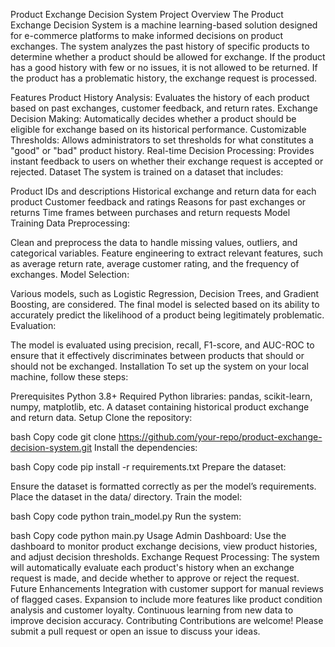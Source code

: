 Product Exchange Decision System
Project Overview
The Product Exchange Decision System is a machine learning-based solution designed for e-commerce platforms to make informed decisions on product exchanges. The system analyzes the past history of specific products to determine whether a product should be allowed for exchange. If the product has a good history with few or no issues, it is not allowed to be returned. If the product has a problematic history, the exchange request is processed.

Features
Product History Analysis: Evaluates the history of each product based on past exchanges, customer feedback, and return rates.
Exchange Decision Making: Automatically decides whether a product should be eligible for exchange based on its historical performance.
Customizable Thresholds: Allows administrators to set thresholds for what constitutes a "good" or "bad" product history.
Real-time Decision Processing: Provides instant feedback to users on whether their exchange request is accepted or rejected.
Dataset
The system is trained on a dataset that includes:

Product IDs and descriptions
Historical exchange and return data for each product
Customer feedback and ratings
Reasons for past exchanges or returns
Time frames between purchases and return requests
Model Training
Data Preprocessing:

Clean and preprocess the data to handle missing values, outliers, and categorical variables.
Feature engineering to extract relevant features, such as average return rate, average customer rating, and the frequency of exchanges.
Model Selection:

Various models, such as Logistic Regression, Decision Trees, and Gradient Boosting, are considered.
The final model is selected based on its ability to accurately predict the likelihood of a product being legitimately problematic.
Evaluation:

The model is evaluated using precision, recall, F1-score, and AUC-ROC to ensure that it effectively discriminates between products that should or should not be exchanged.
Installation
To set up the system on your local machine, follow these steps:

Prerequisites
Python 3.8+
Required Python libraries: pandas, scikit-learn, numpy, matplotlib, etc.
A dataset containing historical product exchange and return data.
Setup
Clone the repository:

bash
Copy code
git clone https://github.com/your-repo/product-exchange-decision-system.git
Install the dependencies:

bash
Copy code
pip install -r requirements.txt
Prepare the dataset:

Ensure the dataset is formatted correctly as per the model’s requirements.
Place the dataset in the data/ directory.
Train the model:

bash
Copy code
python train_model.py
Run the system:

bash
Copy code
python main.py
Usage
Admin Dashboard: Use the dashboard to monitor product exchange decisions, view product histories, and adjust decision thresholds.
Exchange Request Processing: The system will automatically evaluate each product's history when an exchange request is made, and decide whether to approve or reject the request.
Future Enhancements
Integration with customer support for manual reviews of flagged cases.
Expansion to include more features like product condition analysis and customer loyalty.
Continuous learning from new data to improve decision accuracy.
Contributing
Contributions are welcome! Please submit a pull request or open an issue to discuss your ideas.
